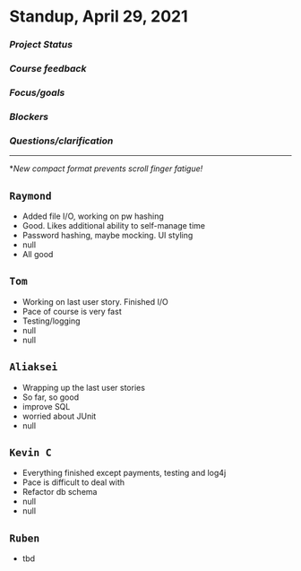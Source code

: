 # Standup, April 29, 2021 

### _Project Status_
### _Course feedback_
### _Focus/goals_ 
### _Blockers_
### _Questions/clarification_
---

 \**New compact format prevents scroll finger fatigue!*

## `Raymond`
- Added file I/O, working on pw hashing
- Good. Likes additional ability to self-manage time
- Password hashing, maybe mocking. UI styling
- null
- All good

## `Tom`
- Working on last user story. Finished I/O
- Pace of course is very fast
- Testing/logging
- null
- null

## `Aliaksei`
- Wrapping up the last user stories
- So far, so good
- improve SQL
- worried about JUnit
- null

## `Kevin C`
- Everything finished except payments, testing and log4j
- Pace is difficult to deal with
- Refactor db schema
- null
- null

## `Ruben`
- tbd
   



